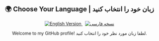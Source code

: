 <h2 align="center">🌍 Choose Your Language | زبان خود را انتخاب کنید</h2>

<p align="center">
  <a href="./README.en.md">
    <img src="https://img.shields.io/badge/English-blue?style=for-the-badge&logo=github" alt="English Version" />
  </a>
  &nbsp;
  <a href="./README.fa.md">
    <img src="https://img.shields.io/badge/فارسی-green?style=for-the-badge&logo=github&label=" alt="نسخه فارسی" />
  </a>
</p>

<p align="center">Welcome to my GitHub profile! لطفا زبان مورد نظر خود را انتخاب کنید.</p>
